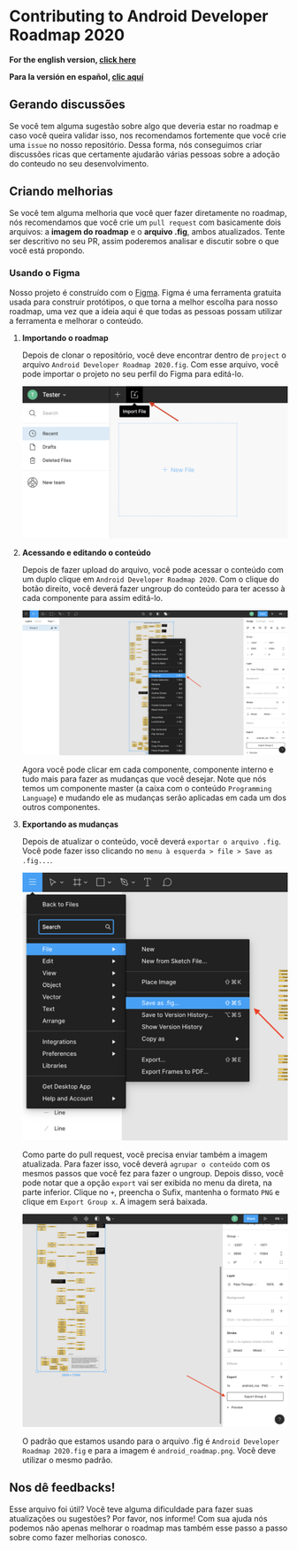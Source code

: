 # Contributing to Android Developer Roadmap 2020

**For the english version, [click here](./contributing.md)**

**Para la versión en español, [clic aquí](./contributing_es.md)**

## Gerando discussões

Se você tem alguma sugestão sobre algo que deveria estar no roadmap e caso você queira validar isso, nos recomendamos fortemente que você crie uma `issue` no nosso repositório. Dessa forma, nós conseguimos criar discussões ricas que certamente ajudarão várias pessoas sobre a adoção do conteudo no seu desenvolvimento.

## Criando melhorias

Se você tem alguma melhoria que você quer fazer diretamente no roadmap, nós recomendamos que você crie um `pull request` com basicamente dois arquivos: a **imagem do roadmap** e o **arquivo .fig**, ambos atualizados. Tente ser descritivo no seu PR, assim poderemos analisar e discutir sobre o que você está propondo.

### Usando o Figma

Nosso projeto é construído com o [Figma](https://www.figma.com/). Figma é uma ferramenta gratuita usada para construir protótipos, o que torna a melhor escolha para nosso roadmap, uma vez que a ideia aqui é que todas as pessoas possam utilizar a ferramenta e melhorar o conteúdo.

1. **Importando o roadmap**

    Depois de clonar o repositório, você deve encontrar dentro de `project` o arquivo `Android Developer Roadmap 2020.fig`. Com esse arquivo, você pode importar o projeto no seu perfil do Figma para editá-lo.

    ![Como importar um arquivo .fig no Figma](./importing_project.png)

2. **Acessando e editando o conteúdo**

    Depois de fazer upload do arquivo, você pode acessar o conteúdo com um duplo clique em `Android Developer Roadmap 2020`. Com o clique do botão direito, você deverá fazer ungroup do conteúdo para ter acesso à cada componente para assim editá-lo.

    ![Fazendo Ungroup do conteudo](./ungroup_content.png)

    Agora você pode clicar em cada componente, componente interno e tudo mais para fazer as mudanças que você desejar. Note que nós temos um componente master (a caixa com o conteúdo `Programming Language`) e mudando ele as mudanças serão aplicadas em cada um dos outros componentes.

3. **Exportando as mudanças**

    Depois de atualizar o conteúdo, você deverá `exportar o arquivo .fig`. Você pode fazer isso clicando no `menu à esquerda > file > Save as .fig...`.

    ![Exportando o arquivo .fig](./exporting_fig_file.png)

    Como parte do pull request, você precisa enviar também a imagem atualizada. Para fazer isso, você deverá `agrupar o conteúdo` com os mesmos passos que você fez para fazer o ungroup. Depois disso, você pode notar que a opção `export` vai ser exibida no menu da direta, na parte inferior. Clique no `+`, preencha o Sufix, mantenha o formato `PNG` e clique em `Export Group x`. A imagem será baixada.

    ![Exportando a imagem](./exporting_image.png)

    O padrão que estamos usando para o arquivo .fig é `Android Developer Roadmap 2020.fig` e para a imagem é `android_roadmap.png`. Você deve utilizar o mesmo padrão.

## Nos dê feedbacks!

Esse arquivo foi útil? Você teve alguma dificuldade para fazer suas atualizações ou sugestões? Por favor, nos informe! Com sua ajuda nós podemos não apenas melhorar o roadmap mas também esse passo a passo sobre como fazer melhorias conosco.
